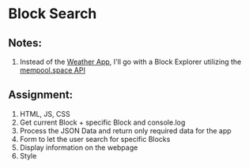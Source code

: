# Block Search

## Notes:

1. Instead of the [Weather App](https://www.theodinproject.com/lessons/node-path-javascript-weather-app), I'll go with a Block Explorer utilizing the [mempool.space API](https://mempool.space/docs/api/rest)

## Assignment:

1. HTML, JS, CSS
2. Get current Block + specific Block and console.log
3. Process the JSON Data and return only required data for the app
4. Form to let the user search for specific Blocks
5. Display information on the webpage
6. Style

